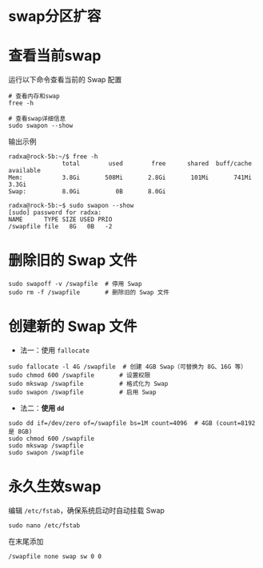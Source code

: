 # swap分区扩容

# 查看当前swap

运行以下命令查看当前的 Swap 配置

```terminal
# 查看内存和swap
free -h

# 查看swap详细信息
sudo swapon --show
```

输出示例

```terminal
radxa@rock-5b:~/$ free -h
               total        used        free      shared  buff/cache   available
Mem:           3.8Gi       508Mi       2.8Gi       101Mi       741Mi       3.3Gi
Swap:          8.0Gi          0B       8.0Gi

radxa@rock-5b:~$ sudo swapon --show
[sudo] password for radxa:
NAME      TYPE SIZE USED PRIO
/swapfile file   8G   0B   -2
```

# **删除旧的 Swap 文件**

```terminal
sudo swapoff -v /swapfile  # 停用 Swap
sudo rm -f /swapfile       # 删除旧的 Swap 文件
```

# **创建新的 Swap 文件**

- 法一：使用 `fallocate`

```terminal
sudo fallocate -l 4G /swapfile  # 创建 4GB Swap（可替换为 8G、16G 等）
sudo chmod 600 /swapfile       # 设置权限
sudo mkswap /swapfile          # 格式化为 Swap
sudo swapon /swapfile          # 启用 Swap
```

- 法二：**使用 `dd`**

```terminal
sudo dd if=/dev/zero of=/swapfile bs=1M count=4096  # 4GB (count=8192 是 8GB)
sudo chmod 600 /swapfile
sudo mkswap /swapfile
sudo swapon /swapfile
```

# 永久生效swap

编辑 `/etc/fstab`，确保系统启动时自动挂载 Swap

```terminal
sudo nano /etc/fstab
```

在末尾添加

```terminal
/swapfile none swap sw 0 0
```